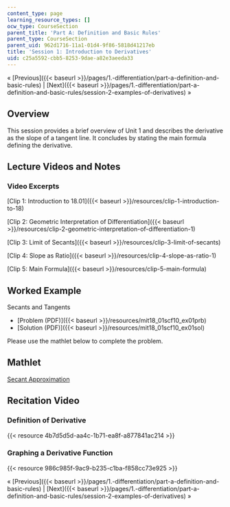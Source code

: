 ```yaml
---
content_type: page
learning_resource_types: []
ocw_type: CourseSection
parent_title: 'Part A: Definition and Basic Rules'
parent_type: CourseSection
parent_uid: 962d1716-11a1-01d4-9f86-5818d41217eb
title: 'Session 1: Introduction to Derivatives'
uid: c25a5592-cbb5-8253-9dae-a82e3aeeda33
---
```


« [Previous]({{< baseurl >}}/pages/1.-differentiation/part-a-definition-and-basic-rules) | [Next]({{< baseurl >}}/pages/1.-differentiation/part-a-definition-and-basic-rules/session-2-examples-of-derivatives) »

Overview
--------

This session provides a brief overview of Unit 1 and describes the derivative as the slope of a tangent line. It concludes by stating the main formula defining the derivative.

Lecture Videos and Notes
------------------------

### Video Excerpts

[Clip 1: Introduction to 18.01]({{< baseurl >}}/resources/clip-1-introduction-to-18)

[Clip 2: Geometric Interpretation of Differentiation]({{< baseurl >}}/resources/clip-2-geometric-interpretation-of-differentiation-1)

[Clip 3: Limit of Secants]({{< baseurl >}}/resources/clip-3-limit-of-secants)

[Clip 4: Slope as Ratio]({{< baseurl >}}/resources/clip-4-slope-as-ratio-1)

[Clip 5: Main Formula]({{< baseurl >}}/resources/clip-5-main-formula)

Worked Example
--------------

Secants and Tangents

*   [Problem (PDF)]({{< baseurl >}}/resources/mit18_01scf10_ex01prb)
*   [Solution (PDF)]({{< baseurl >}}/resources/mit18_01scf10_ex01sol)

Please use the mathlet below to complete the problem.

Mathlet
-------

[Secant Approximation](/ans7870/18/18.01SC/f10/mathlets/secantApproximation.html "Open in a new window.")

Recitation Video
----------------

### Definition of Derivative

{{< resource 4b7d5d5d-aa4c-1b71-ea8f-a877841ac214 >}}

### Graphing a Derivative Function

{{< resource 986c985f-9ac9-b235-c1ba-f858cc73e925 >}}

« [Previous]({{< baseurl >}}/pages/1.-differentiation/part-a-definition-and-basic-rules) | [Next]({{< baseurl >}}/pages/1.-differentiation/part-a-definition-and-basic-rules/session-2-examples-of-derivatives) »